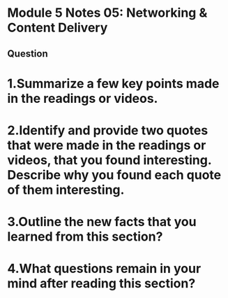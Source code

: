 # Module 5 Notes 05: Networking & Content Delivery 
## Question
# 1.Summarize a few key points made in the readings or videos.
# 2.Identify and provide two quotes that were made in the readings or videos, that you found interesting. Describe why you found each quote of them interesting.
# 3.Outline the new facts that you learned from this section?
# 4.What questions remain in your mind after reading this section?
